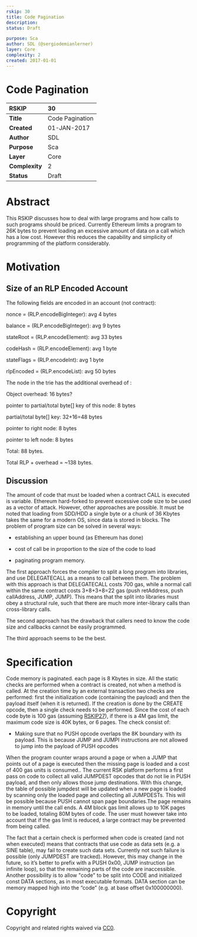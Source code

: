 ```yaml
---
rskip: 30
title: Code Pagination
description: 
status: Draft

purpose: Sca
author: SDL (@sergiodemianlerner)
layer: Core
complexity: 2
created: 2017-01-01
---
```


# Code Pagination

|RSKIP          |30           |
| :------------ |:-------------|
|**Title**      |Code Pagination|
|**Created**    |01-JAN-2017 |
|**Author**     |SDL |
|**Purpose**    |Sca |
|**Layer**      |Core |
|**Complexity** |2 |
|**Status**     |Draft |

# **Abstract**

This RSKIP discusses how to deal with large programs and how calls to such programs should be priced. Currently Ethereum limits a program to 26K bytes to prevent loading an excessive amount of data on a call which has a low cost. However this reduces the capability and simplicity of programming of the platform considerably.

# **Motivation**

## Size of an RLP Encoded Account 

The following fields are encoded in an account (not contract):

nonce = (RLP.encodeBigInteger): avg 4 bytes

balance = (RLP.encodeBigInteger): avg 9 bytes

stateRoot = (RLP.encodeElement): avg 33 bytes

codeHash = (RLP.encodeElement): avg 1 byte

stateFlags = (RLP.encodeInt): avg 1 byte

rlpEncoded = (RLP.encodeList): avg 50 bytes

       

The node in the trie has the additional overhead of :

Object overhead:  16 bytes?

pointer to partial/total byte[] key of this node: 8 bytes

partial/total byte[] key: 32+16=48 bytes

pointer to right node: 8 bytes

pointer to left node: 8 bytes

Total: 88 bytes.

Total RLP + overhead = ~138 bytes.

## Discussion

The amount of code that must be loaded when a contract CALL is executed is variable. Ethereum hard-forked to prevent excessive code size to be used as a vector of attack. However, other approaches are possible. It must be noted that loading from SDD/HDD a single byte or a chunk of 36 Kbytes takes the same for a modern OS, since data is stored in blocks. The problem of program size can be solved in several ways: 

- establishing an upper bound (as Ethereum has done)

- cost of call be in proportion to the size of the code to load

- paginating program memory.

The first approach forces the compiler to split a long program into libraries, and use DELEGATECALL as a means to call between them. The problem with this approach is that DELEGATECALL costs 700 gas, while a normal call within the same contract costs 3+8+3+8=22 gas (push retAddress, push callAddress, JUMP, JUMP). This means that the split into libraries must obey a structural rule, such that there are much more inter-library calls than cross-library calls. 

The second approach has the drawback that callers need to know the code size and callbacks cannot  be easily programmed.

The third approach seems to be the best. 

# **Specification**

Code memory is paginated. each page is 8 Kbytes in size. All the static checks are performed when a contract is created, not when a method is called. At the creation time by an external transaction two checks are performed: first the initialization code (containing the payload) and then the payload itself (when it is returned). If the creation is done by the CREATE opcode, then a single check needs to be performed. Since the cost of each code byte is 100 gas (assuming [RSKIP27]), if there is a 4M gas limit, the maximum code size is 40K bytes, or 6 pages. The check consist of:

- Making sure that no PUSH opcode overlaps the 8K boundary with its payload. This is because JUMP and JUMPI instructions are not allowed to jump into the payload of PUSH opcodes

When the program counter wraps around a page or when a JUMP that points out of a page is executed then the missing page is loaded and a cost of 400 gas units is consumed.. The current RSK platform performs a first pass on code to collect all valid JUMPDEST opcodes that do not lie in PUSH payload, and then only allows those jump destinations. With this change, the table of possible jumpdest will be updated when a new page is loaded by scanning only the loaded page and collecting all JUMPDESTs. This will be possible because PUSH cannot span page boundaries.The page remains in memory until the call ends. A 4M block gas limit allows up to 10K pages to be loaded, totaling 80M bytes of code. The user must however take into account that if the gas limit is reduced, a large contract may be prevented from being called.  

The fact that a certain check is performed when code is created (and not when executed) means that contracts that use code as data sets (e.g. a SINE table), may fail to create such data sets. Currently not such failure is possible (only JUMPDEST are tracked). However, this may change in the future, so it’s better to prefix with a PUSH 0x00, JUMP instruction (an infinite loop), so that the remaining parts of the code are inaccessible. Another possibility is to allow "code" to be split into CODE and initialized const DATA sections, as in most executable formats. DATA section can be memory mapped high into the “code” (e.g.  at base offset 0x100000000). 

[RSKIP27]: https://github.com/rsksmart/RSKIPs/blob/master/IPs/RSKIP27.md

# **Copyright**

Copyright and related rights waived via [CC0](https://creativecommons.org/publicdomain/zero/1.0/).